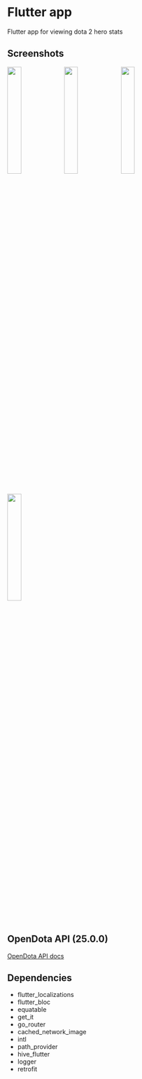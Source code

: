 # Flutter app

Flutter app for viewing dota 2 hero stats

## Screenshots

<img src="https://upload.image.rony.fun/images/image-23-09-24-04-04-3.png" width="25%"/>
<img src="https://upload.image.rony.fun/images/image-23-09-24-04-04-2.png" width="25%"/>
<img src="https://upload.image.rony.fun/images/image-23-09-24-04-04-1.png" width="25%"/><br>
<img src="https://upload.image.rony.fun/images/image-23-09-24-04-04.png" width="25%"/><br>

## OpenDota API (25.0.0)

[OpenDota API docs](https://docs.opendota.com/)

## Dependencies

- flutter_localizations
- flutter_bloc
- equatable
- get_it
- go_router
- cached_network_image
- intl
- path_provider
- hive_flutter
- logger
- retrofit
